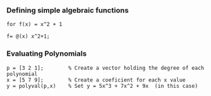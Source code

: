 ### Defining simple algebraic functions

	for f(x) = x^2 + 1
	
	f= @(x) x^2+1;

### Evaluating Polynomials

	p = [3 2 1];		% Create a vector holding the degree of each polynomial
	x = [5 7 9];		% Create a coeficient for each x value 
	y = polyval(p,x)	% Set y = 5x^3 + 7x^2 + 9x  (in this case)
	
